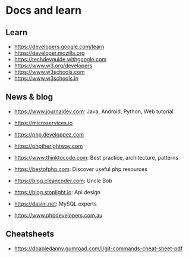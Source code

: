 # Docs and learn

Learn
---
+ https://developers.google.com/learn
+ https://developer.mozilla.org
+ https://techdevguide.withgoogle.com
+ https://www.w3.org/developers
+ https://www.w3schools.com
+ https://www.w3schools.in

News & blog
---
+ https://www.journaldev.com: Java, Android, Python, Web tutorial
+ https://microservices.io
+ https://php.developpez.com
+ https://phptherightway.com
+ https://www.thinktocode.com: Best practice, architecture, patterns

+ https://bestofphp.com: Discover useful php resources
+ https://blog.cleancoder.com: Uncle Bob
+ https://blog.stoplight.io: Api design
+ https://dasini.net: MySQL experts
+ https://www.phpdevelopers.com.au

Cheatsheets
---
* https://doabledanny.gumroad.com/l/git-commands-cheat-sheet-pdf
